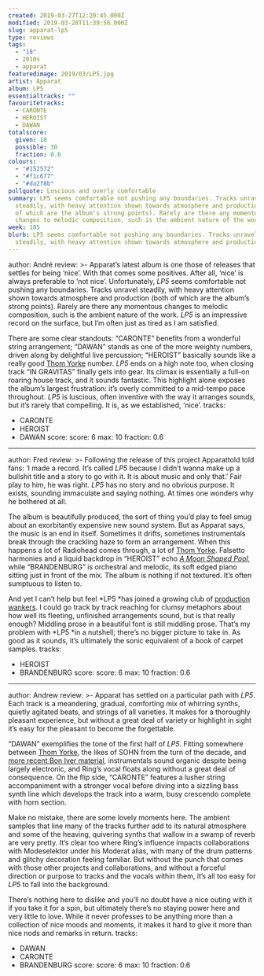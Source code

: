 ```yaml
---
created: 2019-03-27T12:20:45.000Z
modified: 2019-03-28T11:39:58.000Z
slug: apparat-lp5
type: reviews
tags:
  - "18"
  - 2010s
  - apparat
featuredimage: 2019/03/LP5.jpg
artist: Apparat
album: LP5
essentialtracks: ""
favouritetracks:
  - CARONTE
  - HEROIST
  - DAWAN
totalscore:
  given: 18
  possible: 30
  fraction: 0.6
colours:
  - "#152572"
  - "#f1c677"
  - "#da2f8b"
pullquote: Luscious and overly comfortable
summary: LP5 seems comfortable not pushing any boundaries. Tracks unravel
  steadily, with heavy attention shown towards atmosphere and production (both
  of which are the album's strong points). Rarely are there any momentous
  changes to melodic composition, such is the ambient nature of the work.
week: 185
blurb: LP5 seems comfortable not pushing any boundaries. Tracks unravel
  steadily, with heavy attention shown towards atmosphere and production.
---
```

author: André
review: >-
  Apparat’s latest album is one those of releases that settles for being ‘nice’.
  With that comes some positives. After all, ‘nice’ is always preferable to ‘not
  nice’. Unfortunately, *LP5* seems comfortable not pushing any boundaries.
  Tracks unravel steadily, with heavy attention shown towards atmosphere and
  production (both of which are the album’s strong points). Rarely are there any
  momentous changes to melodic composition, such is the ambient nature of the
  work. *LP5* is an impressive record on the surface, but I’m often just as
  tired as I am satisfied.

  There are some clear standouts: “CARONTE” benefits from a wonderful string arrangement; “DAWAN” stands as one of the more weighty numbers, driven along by delightful live percussion; “HEROIST” basically sounds like a really good [Thom Yorke](<reviews/thom-yorke-the-eraser/>) number. *LP5* ends on a high note too, when closing track “IN GRAVITAS” finally gets into gear. Its climax is essentially a full-on roaring house track, and it sounds fantastic. This highlight alone exposes the album’s largest frustration: it’s overly committed to a mid-tempo pace throughout. *LP5* is luscious, often inventive with the way it arranges sounds, but it’s rarely that compelling. It is, as we established, ‘nice’.
tracks:
  - CARONTE
  - ­­HEROIST
  - ­­DAWAN
score:
  score: 6
  max: 10
  fraction: 0.6
---
author: Fred
review: >-
  Following the release of this project Apparattold told fans: ‘I made a record.
  It’s called *LP5* because I didn’t wanna make up a bullshit title and a story
  to go with it. It is about music and only that.’ Fair play to him, he was
  right. *LP5* has no story and no obvious purpose. It exists, sounding
  immaculate and saying nothing. At times one wonders why he bothered at all.

  The album is beautifully produced, the sort of thing you’d play to feel smug about an exorbitantly expensive new sound system. But as Apparat says, the music is an end in itself. Sometimes it drifts, sometimes instrumentals break through the crackling haze to form an arrangement. When this happens a lot of Radiohead comes through, a lot of [Thom Yorke](<reviews/thom-yorke-the-eraser/>). Falsetto harmonies and a liquid backdrop in “HEROIST” echo [*A Moon Shaped Pool*](<reviews/radiohead-a-moon-shaped-pool/>), while “BRANDENBURG” is orchestral and melodic, its soft edged piano sitting just in front of the mix. The album is nothing if not textured. It’s often sumptuous to listen to.

  And yet I can’t help but feel *LP5 *has joined a growing club of [production wankers](<reviews/jon-hopkins-singularity/>). I could go track by track reaching for clumsy metaphors about how well its fleeting, unfinished arrangements sound, but is that really enough? Middling prose in a beautiful font is still middling prose. That’s my problem with *LP5 *in a nutshell; there’s no bigger picture to take in. As good as it sounds, it’s ultimately the sonic equivalent of a book of carpet samples.
tracks:
  - HEROIST
  - ­­BRANDENBURG
score:
  score: 6
  max: 10
  fraction: 0.6
---
author: Andrew
review: >-
  Apparat has settled on a particular path with *LP5*. Each track is a
  meandering, gradual, comforting mix of whirring synths, quietly agitated
  beats, and strings of all varieties. It makes for a thoroughly pleasant
  experience, but without a great deal of variety or highlight in sight it’s
  easy for the pleasant to become the forgettable.

  “DAWAN” exemplifies the tone of the first half of *LP5*. Fitting somewhere between [Thom Yorke](<reviews/thom-yorke-the-eraser/>), the likes of SOHN from the turn of the decade, and [more recent Bon Iver material](<reviews/bon-iver-22-a-million/>), instrumentals sound organic despite being largely electronic, and Ring’s vocal floats along without a great deal of consequence. On the flip side, “CARONTE” features a lusher string accompaniment with a stronger vocal before diving into a sizzling bass synth line which develops the track into a warm, busy crescendo complete with horn section.

  Make no mistake, there are some lovely moments here. The ambient samples that line many of the tracks further add to its natural atmosphere and some of the heaving, quivering synths that wallow in a swamp of reverb are very pretty. It’s clear too where Ring’s influence impacts collaborations with Modeselektor under his Moderat alias, with many of the drum patterns and glitchy decoration feeling familiar. But without the punch that comes with those other projects and collaborations, and without a forceful direction or purpose to tracks and the vocals within them, it’s all too easy for *LP5* to fall into the background.

  There’s nothing here to dislike and you’ll no doubt have a nice outing with it if you take it for a spin, but ultimately there’s no staying power here and very little to love. While it never professes to be anything more than a collection of nice moods and moments, it makes it hard to give it more than nice nods and remarks in return.
tracks:
  - DAWAN
  - ­­CARONTE
  - ­­BRANDENBURG
score:
  score: 6
  max: 10
  fraction: 0.6
